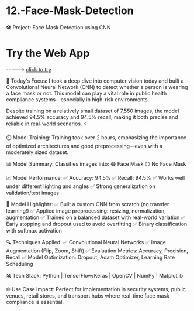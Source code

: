 # 12.-Face-Mask-Detection
🛠️ Project: Face Mask Detection using CNN

# Try the Web App
-----> [click to try](https://facemaskdetectionbyzaidnaeem.streamlit.app/)

🧠 Today's Focus:
I took a deep dive into computer vision today and built a Convolutional Neural Network (CNN) to detect whether a person is wearing a face mask or not. This model can play a vital role in public health compliance systems—especially in high-risk environments.

Despite training on a relatively small dataset of 7,550 images, the model achieved 94.5% accuracy and 94.5% recall, making it both precise and reliable in real-world scenarios. ⚡

⏱️ Model Training:
Training took over 2 hours, emphasizing the importance of optimized architectures and good preprocessing—even with a moderately sized dataset.

📊 Model Summary:
Classifies images into:
😷 Face Mask
😐 No Face Mask

📈 Model Performance:
✅ Accuracy: 94.5%
✅ Recall: 94.5%
✅ Works well under different lighting and angles
✅ Strong generalization on validation/test images

📌 Model Highlights:
✅ Built a custom CNN from scratch (no transfer learning!)
✅ Applied image preprocessing: resizing, normalization, augmentation
✅ Trained on a balanced dataset with real-world variation
✅ Early stopping and dropout used to avoid overfitting
✅ Binary classification with softmax activation

🔍 Techniques Applied:
✅ Convolutional Neural Networks
✅ Image Augmentation (Flip, Zoom, Shift)
✅ Evaluation Metrics: Accuracy, Precision, Recall
✅ Model Optimization: Dropout, Adam Optimizer, Learning Rate Scheduling

🛠️ Tech Stack:
Python | TensorFlow/Keras | OpenCV | NumPy | Matplotlib

🌐 Use Case Impact:
Perfect for implementation in security systems, public venues, retail stores, and transport hubs where real-time face mask compliance is essential.
